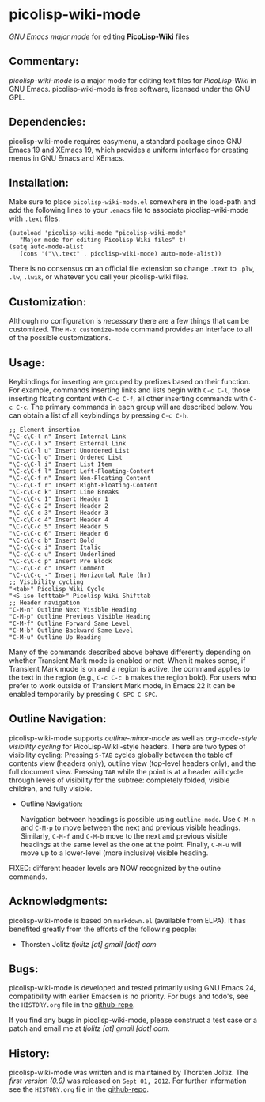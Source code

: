 picolisp-wiki-mode
==================

*GNU Emacs major mode* for editing **PicoLisp-Wiki** files

## Commentary: ##

*picolisp-wiki-mode* is a major mode for editing text files for
*PicoLisp-Wiki* in GNU Emacs. picolisp-wiki-mode is free software,
licensed under the GNU GPL.

## Dependencies: ##

picolisp-wiki-mode requires easymenu, a standard package since GNU Emacs
19 and XEmacs 19, which provides a uniform interface for creating
menus in GNU Emacs and XEmacs.

## Installation: ##

Make sure to place `picolisp-wiki-mode.el` somewhere in the
load-path and add the following lines to your `.emacs` file to
associate picolisp-wiki-mode with `.text` files:


    (autoload 'picolisp-wiki-mode "picolisp-wiki-mode"
       "Major mode for editing Picolisp-Wiki files" t)
    (setq auto-mode-alist
       (cons '("\\.text" . picolisp-wiki-mode) auto-mode-alist))  


There is no consensus on an official file extension so change `.text` to
`.plw`, `.lw`, `.lwik`, or whatever you call your picolisp-wiki files.

## Customization: ##

Although no configuration is *necessary* there are a few things
that can be customized.  The `M-x customize-mode` command
provides an interface to all of the possible customizations.

## Usage: ##

Keybindings for inserting are grouped by prefixes based on their
function. For example, commands inserting links and lists begin with
`C-c C-l`, those inserting floating content with `C-c C-f`, all other
inserting commands with `C-c C-c`. The primary commands in each group
will are described below. You can obtain a list of all keybindings by
pressing `C-c C-h`.

    ;; Element insertion
    "\C-c\C-l n" Insert Internal Link
    "\C-c\C-l x" Insert External Link
    "\C-c\C-l u" Insert Unordered List
    "\C-c\C-l o" Insert Ordered List
    "\C-c\C-l i" Insert List Item
    "\C-c\C-f l" Insert Left-Floating-Content
    "\C-c\C-f n" Insert Non-Floating Content
    "\C-c\C-f r" Insert Right-Floating-Content
    "\C-c\C-c k" Insert Line Breaks
    "\C-c\C-c 1" Insert Header 1
    "\C-c\C-c 2" Insert Header 2
    "\C-c\C-c 3" Insert Header 3
    "\C-c\C-c 4" Insert Header 4
    "\C-c\C-c 5" Insert Header 5
    "\C-c\C-c 6" Insert Header 6
    "\C-c\C-c b" Insert Bold
    "\C-c\C-c i" Insert Italic
    "\C-c\C-c u" Insert Underlined
    "\C-c\C-c p" Insert Pre Block
    "\C-c\C-c c" Insert Comment
    "\C-c\C-c -" Insert Horizontal Rule (hr)
    ;; Visibility cycling
    "<tab>" Picolisp Wiki Cycle
    "<S-iso-lefttab>" Picolisp Wiki Shifttab
    ;; Header navigation
    "C-M-n" Outline Next Visible Heading
    "C-M-p" Outline Previous Visible Heading
    "C-M-f" Outline Forward Same Level
    "C-M-b" Outline Backward Same Level
    "C-M-u" Outline Up Heading

Many of the commands described above behave differently depending on
whether Transient Mark mode is enabled or not.  When it makes sense,
if Transient Mark mode is on and a region is active, the command
applies to the text in the region (e.g., `C-c C-c b` makes the region
bold).  For users who prefer to work outside of Transient Mark mode,
in Emacs 22 it can be enabled temporarily by pressing `C-SPC C-SPC`.

## Outline Navigation: ##

picolisp-wiki-mode supports *outline-minor-mode* as well as
*org-mode-style visibility cycling* for PicoLisp-Wikli-style headers.
There are two types of visibility cycling: Pressing `S-TAB` cycles
globally between the table of contents view (headers only), outline
view (top-level headers only), and the full document view. Pressing
`TAB` while the point is at a header will cycle through levels of
visibility for the subtree: completely folded, visible children,
and fully visible. 

  * Outline Navigation:

    Navigation between headings is possible using `outline-mode`.
    Use `C-M-n` and `C-M-p` to move between the next and previous
    visible headings.  Similarly, `C-M-f` and `C-M-b` move to the
    next and previous visible headings at the same level as the one
    at the point.  Finally, `C-M-u` will move up to a lower-level
    (more inclusive) visible heading.

FIXED: different header levels are NOW recognized by the outine
commands.

## Acknowledgments: ##

picolisp-wiki-mode is based on `markdown.el` (available from ELPA).
It has benefited greatly from the efforts of the following people:

  * Thorsten Jolitz *tjolitz [at] gmail [dot] com*

## Bugs: ##

picolisp-wiki-mode is developed and tested primarily using GNU Emacs
24, compatibility with earlier Emacsen is no priority. For bugs and
todo's, see the `HISTORY.org` file in the
[github-repo](https://github.com/tj64/picolisp-wiki-mode).

If you find any bugs in picolisp-wiki-mode, please construct a test case
or a patch and email me at *tjolitz [at] gmail [dot] com*.

## History: ##

picolisp-wiki-mode was written and is maintained by Thorsten Joltiz.
The *first version (0.9)* was released on `Sept 01, 2012`. For further
information see the `HISTORY.org` file in the
[github-repo](https://github.com/tj64/picolisp-wiki-mode).
